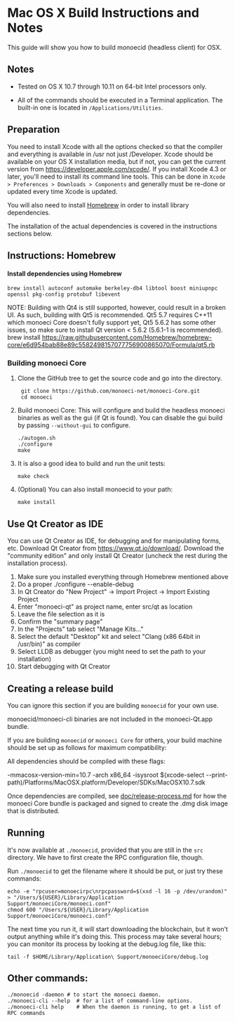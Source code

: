 Mac OS X Build Instructions and Notes
====================================
This guide will show you how to build monoecid (headless client) for OSX.

Notes
-----

* Tested on OS X 10.7 through 10.11 on 64-bit Intel processors only.

* All of the commands should be executed in a Terminal application. The
built-in one is located in `/Applications/Utilities`.

Preparation
-----------

You need to install Xcode with all the options checked so that the compiler
and everything is available in /usr not just /Developer. Xcode should be
available on your OS X installation media, but if not, you can get the
current version from https://developer.apple.com/xcode/. If you install
Xcode 4.3 or later, you'll need to install its command line tools. This can
be done in `Xcode > Preferences > Downloads > Components` and generally must
be re-done or updated every time Xcode is updated.

You will also need to install [Homebrew](http://brew.sh) in order to install library
dependencies.

The installation of the actual dependencies is covered in the instructions
sections below.

Instructions: Homebrew
----------------------

#### Install dependencies using Homebrew

    brew install autoconf automake berkeley-db4 libtool boost miniupnpc openssl pkg-config protobuf libevent

NOTE: Building with Qt4 is still supported, however, could result in a broken UI. As such, building with Qt5 is recommended. Qt5 5.7 requires C++11 which monoeci Core doesn't fully support yet, Qt5 5.6.2 has some other issues, so make sure to install Qt version < 5.6.2 (5.6.1-1 is recommended).
    brew install https://raw.githubusercontent.com/Homebrew/homebrew-core/e6d954bab88e89c5582498157077756900865070/Formula/qt5.rb

### Building monoeci Core

1. Clone the GitHub tree to get the source code and go into the directory.

        git clone https://github.com/monoeci-net/monoeci-Core.git
        cd monoeci

2.  Build monoeci Core:
    This will configure and build the headless monoeci binaries as well as the gui (if Qt is found).
    You can disable the gui build by passing `--without-gui` to configure.

        ./autogen.sh
        ./configure
        make

3.  It is also a good idea to build and run the unit tests:

        make check

4.  (Optional) You can also install monoecid to your path:

        make install

Use Qt Creator as IDE
------------------------
You can use Qt Creator as IDE, for debugging and for manipulating forms, etc.
Download Qt Creator from https://www.qt.io/download/. Download the "community edition" and only install Qt Creator (uncheck the rest during the installation process).

1. Make sure you installed everything through Homebrew mentioned above
2. Do a proper ./configure --enable-debug
3. In Qt Creator do "New Project" -> Import Project -> Import Existing Project
4. Enter "monoeci-qt" as project name, enter src/qt as location
5. Leave the file selection as it is
6. Confirm the "summary page"
7. In the "Projects" tab select "Manage Kits..."
8. Select the default "Desktop" kit and select "Clang (x86 64bit in /usr/bin)" as compiler
9. Select LLDB as debugger (you might need to set the path to your installation)
10. Start debugging with Qt Creator

Creating a release build
------------------------
You can ignore this section if you are building `monoecid` for your own use.

monoecid/monoeci-cli binaries are not included in the monoeci-Qt.app bundle.

If you are building `monoecid` or `monoeci Core` for others, your build machine should be set up
as follows for maximum compatibility:

All dependencies should be compiled with these flags:

 -mmacosx-version-min=10.7
 -arch x86_64
 -isysroot $(xcode-select --print-path)/Platforms/MacOSX.platform/Developer/SDKs/MacOSX10.7.sdk

Once dependencies are compiled, see [doc/release-process.md](release-process.md) for how the monoeci Core
bundle is packaged and signed to create the .dmg disk image that is distributed.

Running
-------

It's now available at `./monoecid`, provided that you are still in the `src`
directory. We have to first create the RPC configuration file, though.

Run `./monoecid` to get the filename where it should be put, or just try these
commands:

    echo -e "rpcuser=monoecirpc\nrpcpassword=$(xxd -l 16 -p /dev/urandom)" > "/Users/${USER}/Library/Application Support/monoeciCore/monoeci.conf"
    chmod 600 "/Users/${USER}/Library/Application Support/monoeciCore/monoeci.conf"

The next time you run it, it will start downloading the blockchain, but it won't
output anything while it's doing this. This process may take several hours;
you can monitor its process by looking at the debug.log file, like this:

    tail -f $HOME/Library/Application\ Support/monoeciCore/debug.log

Other commands:
-------

    ./monoecid -daemon # to start the monoeci daemon.
    ./monoeci-cli --help  # for a list of command-line options.
    ./monoeci-cli help    # When the daemon is running, to get a list of RPC commands
